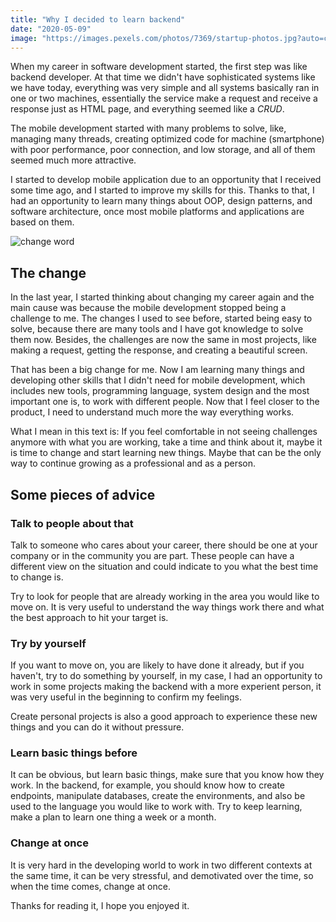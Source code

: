 ```yaml
---
title: "Why I decided to learn backend"
date: "2020-05-09"
image: "https://images.pexels.com/photos/7369/startup-photos.jpg?auto=compress&cs=tinysrgb&dpr=2&h=800&w=800"
---
```


When my career in software development started, the first step was like backend developer. At that time we didn't have sophisticated systems like we have today, everything was very simple and all systems basically ran in one or two machines, essentially the service make a request and receive a response just as HTML page, and everything seemed like a *CRUD*.

The mobile development started with many problems to solve, like, managing many threads, creating optimized code for machine (smartphone) with poor performance, poor connection, and low storage, and all of them seemed much more attractive.

I started to develop mobile application due to an opportunity that I received some time ago, and I started to improve my skills for this. Thanks to that, I had an opportunity to learn many things about OOP, design patterns, and software architecture, once most mobile platforms and applications are based on them.

![change word](https://images.unsplash.com/photo-1499244571948-7ccddb3583f1?ixlib=rb-1.2.1&ixid=eyJhcHBfaWQiOjEyMDd9&auto=format&fit=crop&w=3289&q=80)

## The change

In the last year, I started thinking about changing my career again and the main cause was because the mobile development stopped being a challenge to me. The changes I used to see before, started being easy to solve, because there are many tools and I have got knowledge to solve them now. Besides, the challenges are now the same in most projects, like making a request, getting the response, and creating a beautiful screen.

That has been a big change for me. Now I am learning many things and developing other skills that I didn't need for mobile development, which includes new tools, programming language, system design and the most important one is, to work with different people. Now that I feel closer to the product, I need to understand much more the way everything works.

What I mean in this text is: If you feel comfortable in not seeing challenges anymore with what you are working, take a time and think about it, maybe it is time to change and start learning new things. Maybe that can be the only way to continue growing as a professional and as a person.

## Some pieces of advice

### Talk to people about that
Talk to someone who cares about your career, there should be one at your company or in the community you are part. These people can have a different view on the situation and could indicate to you what the best time to change is.

Try to look for people that are already working in the area you would like to move on. It is very useful to understand the way things work there and what the best approach to hit your target is.

### Try by yourself
If you want to move on, you are likely to have done it already, but if you haven't, try to do something by yourself, in my case, I had an opportunity to work in some projects making the backend with a more experient person, it was very useful in the beginning to confirm my feelings.

Create personal projects is also a good approach to experience these new things and you can do it without pressure.

### Learn basic things before
It can be obvious, but learn basic things, make sure that you know how they work. In the backend, for example, you should know how to create endpoints, manipulate databases, create the environments, and also be used to the language you would like to work with. Try to keep learning, make a plan to learn one thing a week or a month.

### Change at once
It is very hard in the developing world to work in two different contexts at the same time, it can be very stressful, and demotivated over the time, so when the time comes, change at once.

Thanks for reading it, I hope you enjoyed it.